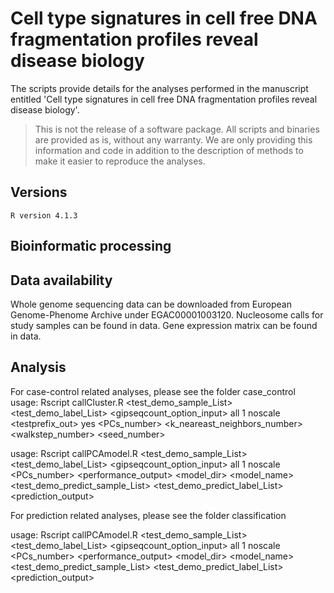 # Cell type signatures in cell free DNA fragmentation profiles reveal disease biology

The scripts provide details for the analyses performed in the manuscript entitled 'Cell type signatures in cell free DNA fragmentation profiles reveal disease biology'.

> This is not the release of a software package. All scripts and binaries are provided as is, without any warranty. We are only providing this information and code in addition to the description of methods to make it easier to reproduce the analyses.

## Versions
```
R version 4.1.3
```

## Bioinformatic processing


## Data availability
Whole genome sequencing data can be downloaded from European Genome-Phenome Archive under EGAC00001003120. Nucleosome calls for study samples can be found in data. Gene expression matrix can be found in data. 

## Analysis
For case-control related analyses, please see the folder case_control
usage: Rscript callCluster.R <test_demo_sample_List> <test_demo_label_List> <gipseqcount_option_input> all 1 noscale <testprefix_out> yes <PCs_number> <k_neareast_neighbors_number> <walkstep_number> <seed_number>

usage: Rscript callPCAmodel.R <test_demo_sample_List> <test_demo_label_List> <gipseqcount_option_input> all 1 noscale <PCs_number> <performance_output> <model_dir> <model_name> <test_demo_predict_sample_List> <test_demo_predict_label_List> <prediction_output>

For prediction related analyses, please see the folder classification

usage: Rscript callPCAmodel.R <test_demo_sample_List> <test_demo_label_List> <gipseqcount_option_input> all 1 noscale <PCs_number> <performance_output> <model_dir> <model_name> <test_demo_predict_sample_List> <test_demo_predict_label_List> <prediction_output>
